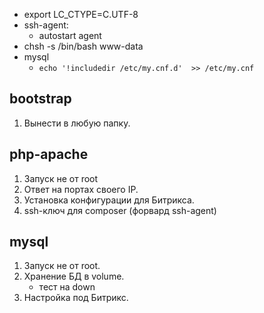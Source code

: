 
 * export LC_CTYPE=C.UTF-8
 * ssh-agent: 
   * autostart agent
 * chsh -s /bin/bash www-data
 * mysql
   * `echo '!includedir /etc/my.cnf.d'  >> /etc/my.cnf`


## bootstrap

1. Вынести в любую папку.

## php-apache 

 1. Запуск не от root
 2. Ответ на портах своего IP.
 3. Установка конфигурации для Битрикса.
 4. ssh-ключ для composer (форвард ssh-agent)
 
## mysql

 1. Запуск не от root.
 2. Хранение БД в volume.
    * тест на down
 3. Настройка под Битрикс.

